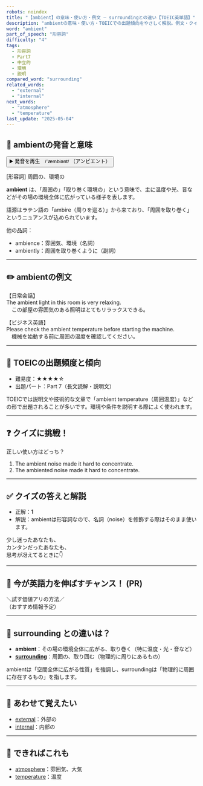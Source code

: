 ```yaml
---
robots: noindex
title: "【ambient】の意味・使い方・例文 ― surroundingとの違い【TOEIC英単語】"
description: "ambientの意味・使い方・TOEICでの出題傾向をやさしく解説。例文・クイズ付きでsurroundingとの違いもわかりやすく学べます。"
word: "ambient"
part_of_speech: "形容詞"
difficulty: "4"
tags:
  - 形容詞
  - Part7
  - 中立的
  - 環境
  - 説明
compared_word: "surrounding"
related_words:
  - "external"
  - "internal"
next_words:
  - "atmosphere"
  - "temperature"
last_update: "2025-05-04"
---
```


## 🔰 ambientの発音と意味

<button class="play-audio" onclick="playTTS('ambient')">
  <span class="play-audio-main">
    ▶️ 発音を再生　/ˈæmbiənt/
  </span>
  <span class="play-audio-sub">
    （アンビエント）
  </span>
</button>

[形容詞] 周囲の、環境の

**ambient** は、「周囲の」「取り巻く環境の」という意味で、主に温度や光、音などがその場の環境全体に広がっている様子を表します。

語源はラテン語の「ambire（周りを巡る）」から来ており、「周囲を取り巻く」というニュアンスが込められています。

他の品詞：  
- ambience：雰囲気、環境（名詞）
- ambiently：周囲を取り巻くように（副詞）

---

## ✏️ ambientの例文

【日常会話】  
The ambient light in this room is very relaxing.  
　この部屋の雰囲気のある照明はとてもリラックスできる。

【ビジネス英語】  
Please check the ambient temperature before starting the machine.  
　機械を始動する前に周囲の温度を確認してください。

---

## 🎯 TOEICの出題頻度と傾向

- 難易度：★★★★☆
- 出題パート：Part 7（長文読解・説明文）

TOEICでは説明文や技術的な文章で「ambient temperature（周囲温度）」などの形で出題されることが多いです。環境や条件を説明する際によく使われます。

---

## ❓ クイズに挑戦！

正しい使い方はどっち？

1. The ambient noise made it hard to concentrate.  
2. The ambiented noise made it hard to concentrate.

---

## ✅ クイズの答えと解説

- 正解：**1**
- 解説：ambientは形容詞なので、名詞（noise）を修飾する際はそのまま使います。

少し迷ったあなたも、  
カンタンだったあなたも、  
思考が冴えてるときに👇️

---

## 🚀 今が英語力を伸ばすチャンス！ (PR)

<div class="info-center">
＼試す価値アリの方法／<br>  
（おすすめ情報予定）
</div>

---

## 🤔  surrounding との違いは？

- **ambient**：その場の環境全体に広がる、取り巻く（特に温度・光・音など）
- **[surrounding](/word/surrounding)**：周囲の、取り囲む（物理的に周りにあるもの）

ambientは「空間全体に広がる性質」を強調し、surroundingは「物理的に周囲に存在するもの」を指します。

---

## 🧩 あわせて覚えたい

- [external](/word/external)：外部の
- [internal](/word/internal)：内部の

---

## 📖 できればこれも

- [atmosphere](/word/atmosphere)：雰囲気、大気
- [temperature](/word/temperature)：温度

<!-- cvid: aid15_bid19 -->
